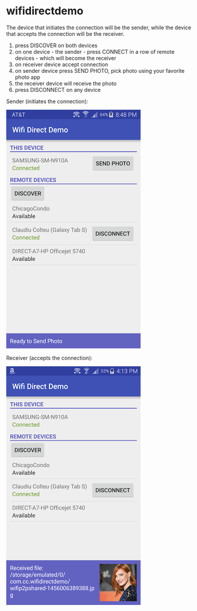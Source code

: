# wifidirectdemo

The device that initiates the connection will be the sender, while the device that accepts the connection will be the receiver.

1. press DISCOVER on both devices
2. on one device - the sender - press CONNECT in a row of remote devices - which will become the receiver 
3. on receiver device accept connection
4. on sender device press SEND PHOTO, pick photo using your favorite photo app
5. the receiver device will receive the photo
6. press DISCONNECT on any device

Sender (initiates the connection):

![Alt text](/sender.png?raw=true "initiates connection to send")

Receiver (accepts the connection):

![Alt text](/receiver.png?raw=true "accepts connection to receive")
